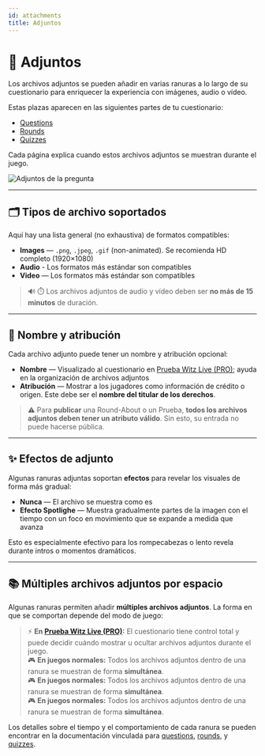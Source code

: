```yaml
---
id: attachments
title: Adjuntos
---
```


# 📎 Adjuntos

Los archivos adjuntos se pueden añadir en varias ranuras a lo largo de su cuestionario para enriquecer la experiencia con imágenes, audio o vídeo.

Estas plazas aparecen en las siguientes partes de tu cuestionario:

- [Questions](../editor/005-writing-questions.md)
- [Rounds](../editor/008-round-options.md)
- [Quizzes](../editor/007-quiz-options.md)

Cada página explica cuando estos archivos adjuntos se muestran durante el juego.

![Adjuntos de la pregunta](/images/edit-question.png)

---

## 🗂️ Tipos de archivo soportados

Aquí hay una lista general (no exhaustiva) de formatos compatibles:

- **Images** — `.png`, `.jpeg`, `.gif` (non-animated). Se recomienda HD completo (1920×1080)
- **Audio** - Los formatos más estándar son compatibles
- **Video** — Los formatos más estándar son compatibles

> 🔊 ⏱️ Los archivos adjuntos de audio y vídeo deben ser **no más de 15 minutos** de duración.

---

## 📝 Nombre y atribución

Cada archivo adjunto puede tener un nombre y atribución opcional:

- **Nombre** — Visualizado al cuestionario en [Prueba Witz Live (PRO)](../quizmaster/001-introduction.md); ayuda en la organización de archivos adjuntos
- **Atribución** — Mostrar a los jugadores como información de crédito o origen. Este debe ser el **nombre del titular de los derechos**.

> ⚠️ Para **publicar** una Round-About o un Prueba, **todos los archivos adjuntos deben tener un atributo válido**. Sin esto, su entrada no puede hacerse pública.

---

## ✨ Efectos de adjunto

Algunas ranuras adjuntas soportan **efectos** para revelar los visuales de forma más gradual:

- **Nunca** — El archivo se muestra como es
- **Efecto Spotlighe** — Muestra gradualmente partes de la imagen con el tiempo con un foco en movimiento que se expande a medida que avanza

Esto es especialmente efectivo para los rompecabezas o lento revela durante intros o momentos dramáticos.

---

## 📚 Múltiples archivos adjuntos por espacio

Algunas ranuras permiten añadir **múltiples archivos adjuntos**. La forma en que se comportan depende del modo de juego:

> ⚡ **En [Prueba Witz Live (PRO)](../quizmaster/001-introduction.md):** El cuestionario tiene control total y puede decidir cuándo mostrar u ocultar archivos adjuntos durante el juego.\
> 🎮 **En juegos normales:** Todos los archivos adjuntos dentro de una ranura se muestran de forma **simultánea**.\
> 🎮 **En juegos normales:** Todos los archivos adjuntos dentro de una ranura se muestran de forma **simultánea**.\
> 🎮 **En juegos normales:** Todos los archivos adjuntos dentro de una ranura se muestran de forma **simultánea**.

Los detalles sobre el tiempo y el comportamiento de cada ranura se pueden encontrar en la documentación vinculada para [questions](../editor/015-importing-questions.md), [rounds](../editor/008-round-options.md), y [quizzes](../editor/007-quiz-options.md).
